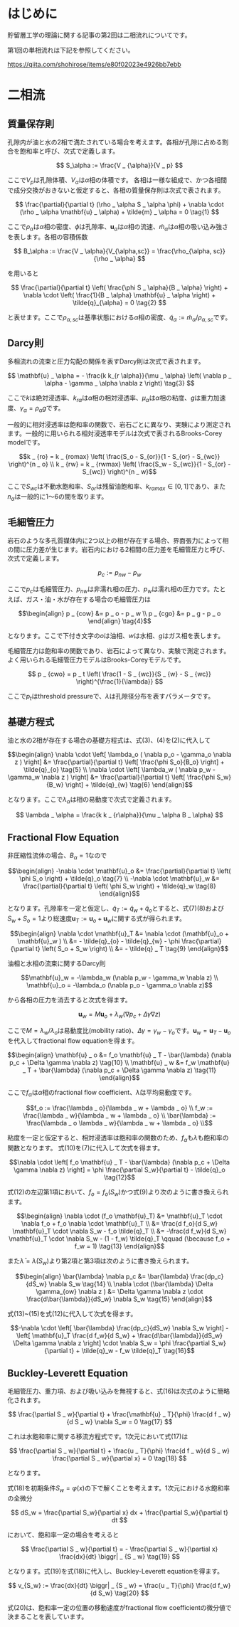 <!--
title:   多孔質媒体内における流体の流れの理論（二相の場合）
tags:    数値計算,水理学,貯留層工学
id:      7e135cd2fdf409a94f56
private: false
-->
# はじめに

貯留層工学の理論に関する記事の第2回は二相流れについてです。

第1回の単相流れは下記を参照してください。

https://qiita.com/shohirose/items/e80f02023e4926bb7ebb

# 二相流

## 質量保存則

孔隙内が油と水の2相で満たされている場合を考えます。各相が孔隙に占める割合を飽和率と呼び、次式で定義します。

$$
S_\alpha := \frac{V _ {\alpha}}{V _ p}
$$

ここで$V_p$は孔隙体積、$V _ \alpha$は$\alpha$相の体積です。
各相は一様な組成で、かつ各相間で成分交換がおきないと仮定すると、各相の質量保存則は次式で表されます。

$$
\frac{\partial}{\partial t} (\rho _ \alpha S _ \alpha \phi) + \nabla \cdot (\rho _ \alpha \mathbf{u} _ \alpha) + \tilde{m} _ \alpha = 0 \tag{1}
$$

ここで$\rho _ \alpha$は$\alpha$相の密度、$\phi$は孔隙率、$\mathbf{u} _ \alpha$は$\alpha$相の流速、$\tilde{m} _ \alpha$は$\alpha$相の吸い込み強さを表します。各相の容積係数

$$
B_\alpha := \frac{V _ \alpha}{V_{\alpha,sc}} = \frac{\rho_{\alpha, sc}}{\rho _ \alpha}
$$

を用いると

$$
\frac{\partial}{\partial t} \left( \frac{\phi S _ \alpha}{B _ \alpha} \right) + \nabla \cdot \left( \frac{1}{B _ \alpha} \mathbf{u} _ \alpha \right) + \tilde{q}_{\alpha} = 0 \tag{2}
$$

と表せます。ここで$\rho _ {\alpha, sc}$は基準状態における$\alpha$相の密度、$\tilde{q} _ {\alpha} := \tilde{m} _ {\alpha}/\rho _ {\alpha, sc}$です。

## Darcy則

多相流れの流束と圧力勾配の関係を表すDarcy則は次式で表されます。

$$
\mathbf{u} _ \alpha = - \frac{k k_{r \alpha}}{\mu _ \alpha} \left( \nabla p _ \alpha - \gamma _ \alpha \nabla z \right) \tag{3}
$$

ここで$k$は絶対浸透率、$k _ {r\alpha}$は$\alpha$相の相対浸透率、$\mu _ \alpha$は$\alpha$相の粘度、$g$は重力加速度、$\gamma _ \alpha = \rho _ \alpha g$です。

一般的に相対浸透率は飽和率の関数で、岩石ごとに異なり、実験により測定されます。一般的に用いられる相対浸透率モデルは次式で表されるBrooks-Corey modelです。

```math
k _ {ro} = k _ {romax} \left( \frac{S_o - S_{or}}{1 - S_{or} - S_{wc}} \right)^{n _ o} \\
k _ {rw} = k _ {rwmax} \left( \frac{S_w - S_{wc}}{1 - S_{or} - S_{wc}} \right)^{n _ w}
```

ここで$S _ {wc}$は不動水飽和率、$S _ {or}$は残留油飽和率、$k_{r\alpha max} \in [0, 1]$であり、また$n_\alpha$は一般的に1～6の間を取ります。

## 毛細管圧力

岩石のような多孔質媒体内に2つ以上の相が存在する場合、界面張力によって相の間に圧力差が生じます。岩石内における2相間の圧力差を毛細管圧力と呼び、次式で定義します。

$$
p _ c := p _ {nw} - p _ w
$$

ここで$p _ c$は毛細管圧力、$p _ {nw}$は非濡れ相の圧力、$p _ w$は濡れ相の圧力です。たとえば、ガス・油・水が存在する場合の毛細管圧力は

```math
\begin{align}
p _ {cow} &= p _ o - p _ w \\
p _ {cgo} &= p _ g - p _ o
\end{align}
\tag{4}
```

となります。ここで下付き文字の$o$は油相、$w$は水相、$g$はガス相を表します。

毛細管圧力は飽和率の関数であり、岩石によって異なり、実験で測定されます。よく用いられる毛細管圧力モデルはBrooks-Coreyモデルです。

$$
p _ {cwo} = p _ t \left( \frac{1 - S _ {wc}}{S _ {w} - S _ {wc}} \right)^{\frac{1}{\lambda}}
$$

ここで$p _ t$はthreshold pressureで、$\lambda$は孔隙径分布を表すパラメータです。

## 基礎方程式

油と水の2相が存在する場合の基礎方程式は、式(3)、(4)を(2)に代入して

```math
\begin{align}
\nabla \cdot \left[ \lambda_o ( \nabla p_o - \gamma_o \nabla z ) \right] &= \frac{\partial}{\partial t} \left[ \frac{\phi S_o}{B_o} \right] + \tilde{q}_{o} \tag{5} \\
\nabla \cdot \left[ \lambda_w ( \nabla p_w - \gamma_w \nabla z ) \right] &= \frac{\partial}{\partial t} \left[ \frac{\phi S_w}{B_w} \right] + \tilde{q}_{w} \tag{6}
\end{align}
```

となります。ここで$\lambda _ \alpha$は相の易動度で次式で定義されます。

$$
\lambda _ \alpha = \frac{k k _ {r\alpha}}{\mu _ \alpha B _ \alpha}
$$


## Fractional Flow Equation

非圧縮性流体の場合、$B _ \alpha = 1$なので

```math
\begin{align}
-\nabla \cdot \mathbf{u}_o &= \frac{\partial}{\partial t} \left( \phi S_o \right) + \tilde{q}_o \tag{7} \\
-\nabla \cdot \mathbf{u}_w &= \frac{\partial}{\partial t} \left( \phi S_w \right) + \tilde{q}_w \tag{8}
\end{align}
```

となります。孔隙率を一定と仮定し、$\tilde{q} _ T := \tilde{q} _ w + \tilde{q} _ o$とすると、式(7)(8)および$S _ w + S _ o = 1$より総速度$\mathbf{u}_T := \mathbf{u}_o + \mathbf{u}_w$に関する式が得られます。

```math
\begin{align}
\nabla \cdot \mathbf{u}_T
 &= \nabla \cdot (\mathbf{u}_o + \mathbf{u}_w ) \\
 &= - \tilde{q}_{o} - \tilde{q}_{w} - \phi \frac{\partial}{\partial t} \left( S_o + S_w \right) \\
 &= - \tilde{q} _ T \tag{9}
\end{align}
```


油相と水相の流束に関するDarcy則

```math
\mathbf{u}_w = -\lambda_w (\nabla p_w - \gamma_w \nabla z) \\
\mathbf{u}_o = -\lambda_o (\nabla p_o - \gamma_o \nabla z)
```

から各相の圧力を消去すると次式を得ます。

$$
\mathbf{u} _ w = M \mathbf{u} _ o + \lambda_w (\nabla p _ c + \Delta \gamma \nabla z)
$$

ここで$M = \lambda_w / \lambda_o$は易動度比(mobility ratio)、$\Delta \gamma = \gamma_w - \gamma_o$です。$\mathbf{u}_w = \mathbf{u}_T - \mathbf{u}_o$を代入してfractional flow equationを得ます。

```math
\begin{align}
\mathbf{u} _ o &= f_o \mathbf{u} _ T - \bar{\lambda} (\nabla p_c + \Delta \gamma \nabla z) \tag{10} \\
\mathbf{u} _ w &= f_w \mathbf{u} _ T + \bar{\lambda} (\nabla p_c + \Delta \gamma \nabla z) \tag{11}
\end{align}
```

ここで$f_\alpha$は$\alpha$相のfractional flow coefficient、$\bar{\lambda}$は平均易動度です。

```math
f_o := \frac{\lambda _ o}{\lambda _ w + \lambda _ o} \\
f_w := \frac{\lambda _ w}{\lambda _ w + \lambda _ o} \\
\bar{\lambda} := \frac{\lambda _ o \lambda _ w}{\lambda _ w + \lambda _ o} \\
```

粘度を一定と仮定すると、相対浸透率は飽和率の関数のため、$f _ \alpha$も$\lambda$も飽和率の関数となります。
式(10)を(7)に代入して次式を得ます。

```math
\nabla \cdot \left[ f_o \mathbf{u} _ T - \bar{\lambda} (\nabla p_c + \Delta \gamma \nabla z) \right] 
= \phi \frac{\partial S_w}{\partial t} - \tilde{q}_o \tag{12}
```

式(12)の左辺第1項において、$f_o=f_o(S_w)$かつ式(9)より次のように書き換えられます。

```math
\begin{align}
\nabla \cdot (f_o \mathbf{u}_T) &= \mathbf{u}_T \cdot \nabla f_o  + f_o \nabla \cdot \mathbf{u}_T \\
&= \frac{d f_o}{d S_w} \mathbf{u}_T \cdot \nabla S_w - f_o \tilde{q}_T \\
&= -\frac{d f_w}{d S_w} \mathbf{u}_T \cdot \nabla S_w - (1 - f_w) \tilde{q}_T \qquad (\because f_o + f_w = 1) \tag{13}
\end{align}
```

また$\bar{\lambda}=\bar{\lambda}(S_w)$より第2項と第3項は次のように書き換えられます。

```math
\begin{align}
\bar{\lambda} \nabla p_c
 &= \bar{\lambda} \frac{dp_c}{dS_w} \nabla S_w  \tag{14} \\
\nabla \cdot (\bar{\lambda} \Delta \gamma_{ow} \nabla z )
 &=  \Delta \gamma \nabla z \cdot \frac{d\bar{\lambda}}{dS_w} \nabla S_w \tag{15}
\end{align}
```

式(13)~(15)を式(12)に代入して次式を得ます。

```math
-\nabla \cdot \left[ \bar{\lambda} \frac{dp_c}{dS_w} \nabla S_w \right] - \left[ \mathbf{u}_T \frac{d f_w}{d S_w} + \frac{d\bar{\lambda}}{dS_w} \Delta \gamma \nabla z \right] \cdot \nabla S_w = \phi \frac{\partial S_w}{\partial t} + \tilde{q}_w - f_w \tilde{q}_T \tag{16}
```

## Buckley-Leverett Equation

毛細管圧力、重力項、および吸い込みを無視すると、式(16)は次式のように簡略化されます。

$$
\frac{\partial S _ w}{\partial t} + \frac{\mathbf{u} _ T}{\phi} \frac{d f _ w}{d S _ w} \nabla S_w = 0 \tag{17}
$$

これは水飽和率に関する移流方程式です。1次元において式(17)は

$$
\frac{\partial S _ w}{\partial t} + \frac{u _ T}{\phi} \frac{d f _ w}{d S _ w} \frac{\partial S _ w}{\partial x} = 0 \tag{18}
$$

となります。

式(18)を初期条件$S _ w = \varphi(x)$の下で解くことを考えます。1次元における水飽和率の全微分

$$
dS_w = \frac{\partial S_w}{\partial x} dx + \frac{\partial S_w}{\partial t} dt
$$

において、飽和率一定の場合を考えると

$$
\frac{\partial S _ w}{\partial t} = - \frac{\partial S _ w}{\partial x}  \frac{dx}{dt} \biggr| _ {S _ w} \tag{19}
$$

となります。式(19)を式(18)に代入し、Buckley-Leverett equationを得ます。

$$
v_{S_w} := \frac{dx}{dt} \biggr| _ {S _ w} = \frac{u _ T}{\phi} \frac{d f_w}{d S_w} \tag{20}
$$

式(20)は、飽和率一定の位置の移動速度がfractional flow coefficientの微分値で決まることを表しています。